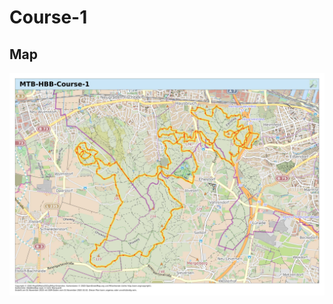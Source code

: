 # Course-1

## Map

![mpa-course-1](https://github.com/tim-klug/cycling-tracksy/blob/master/MTB/HBB/course-1/MTB_HBB_Course-1.jpg?raw=true)
